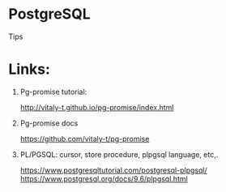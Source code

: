 # PostgreSQL
Tips

# Links:
1. Pg-promise tutorial:

    http://vitaly-t.github.io/pg-promise/index.html

2. Pg-promise docs

    https://github.com/vitaly-t/pg-promise

3. PL/PGSQL: cursor, store procedure, plpgsql language, etc,.

    https://www.postgresqltutorial.com/postgresql-plpgsql/
    https://www.postgresql.org/docs/9.6/plpgsql.html
